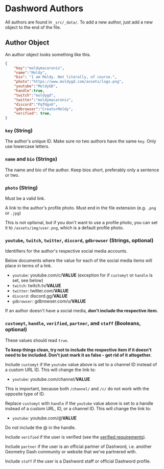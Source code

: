 # Dashword Authors

All authors are found in `_src/_data/`. To add a new author, just add a new object to the end of the file.

## Author Object

An author object looks something like this.

```json
{
    "key":"moldymacaronix",
    "name":"Moldy",
    "bio": "I am Moldy. Not literally, of course.",
    "photo":"https://www.moldygd.com/assets/logo.png",
    "youtube":"MoldyGD",
    "handle":true,
    "twitch":"moldygd",
    "twitter":"moldymacaronix",
    "discord":"PqTUgx6",
    "gdbrowser":"CreatorMoldy",
    "verified": true,
}
```

### `key` (String)

The author's unique ID. Make sure no two authors have the same `key`. Only use lowercase letters.

### `name` and `bio` (Strings)

The name and bio of the author. Keep bios short, preferably only a sentence or two.

### `photo` (String)

Must be a valid link.

A link to the author's profile photo. Must end in the file extension (e.g. `.png` or `.jpg`)

This is not optional, but if you don't want to use a profile photo, you can set it to `/assets/img/user.png`, which is a default profile photo.

### `youtube`, `twitch`, `twitter`, `discord`, `gdbrowser` (Strings, optional)

Identifiers for the author's respective social media accounts.

Below documents where the value for each of the social media items will place in terms of a link.

- `youtube`: youtube.com/c/**VALUE** (exception for if `customyt` or `handle` is set, see below)
- `twitch`: twitch.tv/**VALUE**
- `twitter`: twitter.com/**VALUE**
- `discord`: discord.gg/**VALUE**
- `gdbrowser`: gdbrowser.com/u/**VALUE**

If an author doesn't have a social media, **don't include the respective item.**

### `customyt`, `handle`,  `verified`, `partner`, and `staff`  (Booleans, optional)

These values should read `true`.

**To keep things clean, try not to include the respective item if it doesn't need to be included. Don't just mark it as false - get rid of it altogether.**

Include `customyt` if the `youtube` value above is set to a channel ID instead of a custom URL ID. This will change the link to:

- `youtube`: youtube.com/channel/**VALUE**

This is important, because both `/channel/` and `/c/` do not work with the opposite type of ID.

Replace `customyt` with `handle` if the `youtube` value above is set to a handle instead of a custom URL, ID, or a channel ID. This will change the link to:

- `youtube`: youtube.com/@**VALUE**

Do not include the @ in the handle.

Include `verified` if the user is verified (see the [verified requirements](https://www.dashword.net/verified/)).

Include `partner` if the user is an official partner of Dashword, i.e. another Geometry Dash community or website that we've partnered with.

Include `staff` if the user is a Dashword staff or official Dashword profile.